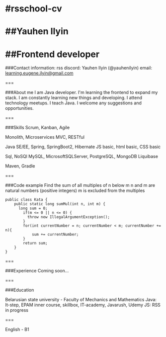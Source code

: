 #rsschool-cv
===
##Yauhen Ilyin
===
##Frontend developer
===

###Contact information:
rss discord: Yauhen Ilyin (@yauhenilyin)
email: learning.eugene.ilyin@gmail.com

===

###About me
I am Java developer. I'm learning the frontend to expand my stack. I am constantly learning new things and developing. I attend technology meetups. I teach Java. I welcome any suggestions and opportunities.

===

###Skills
Scrum, Kanban, Agile

Monolith, Microservices
MVC, RESTful

Java SE/EE, Spring, SpringBoot2, Hibernate
JS basic, html basic, CSS basic

Sql, NoSQl
MySQL, MicrosoftSQLServer, PostgreSQL, MongoDB
Liquibase

Maven, Gradle

===

###Code example
Find the sum of all multiples of n below m
n and m are natural numbers (positive integers)
m is excluded from the multiples
```
public class Kata {
    public static long sumMul(int n, int m) {
      long sum = 0;
        if(m <= 0 || n <= 0) {
          throw new IllegalArgumentException();
        }
        for(int currentNumber = n; currentNumber < m; currentNumber += n){
            sum += currentNumber;
        }
        return sum;
    }
}
```

===

###Experience
Coming soon...

===

###Education

Belarusian state university - Faculty of Mechanics and Mathematics
Java: It-step, EPAM inner course, skillbox, IT-academy, Javarush, Udemy
JS: RSS in progress

===

English - B1